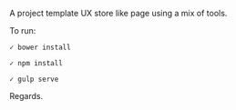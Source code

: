 A project template UX store like page using a mix of tools.

To run:

    ✓ bower install
    
    ✓ npm install
    
    ✓ gulp serve

Regards.
